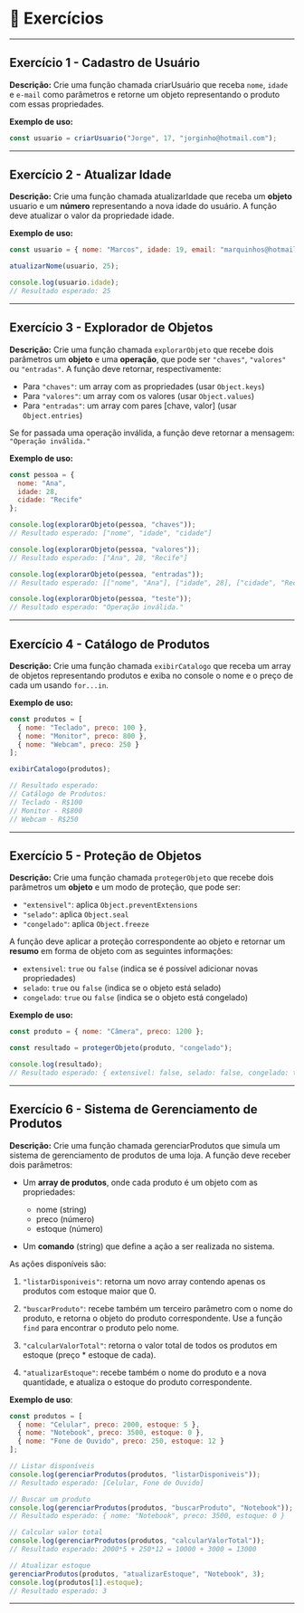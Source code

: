 # 📝 Exercícios

---

## Exercício 1 - Cadastro de Usuário
**Descrição:** Crie uma função chamada criarUsuário que receba `nome`, `idade` e `e-mail` como parâmetros e retorne um objeto representando o produto com essas propriedades.

**Exemplo de uso:**
```js
const usuario = criarUsuario("Jorge", 17, "jorginho@hotmail.com");
```

---

## Exercício 2 - Atualizar Idade
**Descrição:** Crie uma função chamada atualizarIdade que receba um **objeto** usuario e um **número** representando a nova idade do usuário. A função deve atualizar o valor da propriedade idade.

**Exemplo de uso:**
```js
const usuario = { nome: "Marcos", idade: 19, email: "marquinhos@hotmail.com" };

atualizarNome(usuario, 25);

console.log(usuario.idade);  
// Resultado esperado: 25
```

---

## Exercício 3 - Explorador de Objetos
**Descrição:** Crie uma função chamada `explorarObjeto` que recebe dois parâmetros um **objeto** e uma **operação**, que pode ser `"chaves"`, `"valores"` ou `"entradas"`. A função deve retornar, respectivamente:

- Para `"chaves"`: um array com as propriedades (usar `Object.keys`)
- Para `"valores"`: um array com os valores (usar `Object.values`)
- Para `"entradas"`: um array com pares [chave, valor] (usar `Object.entries`)

Se for passada uma operação inválida, a função deve retornar a mensagem: `"Operação inválida."`

**Exemplo de uso:**
```js
const pessoa = {
  nome: "Ana",
  idade: 28,
  cidade: "Recife"
};

console.log(explorarObjeto(pessoa, "chaves"));
// Resultado esperado: ["nome", "idade", "cidade"]

console.log(explorarObjeto(pessoa, "valores"));
// Resultado esperado: ["Ana", 28, "Recife"]

console.log(explorarObjeto(pessoa, "entradas"));
// Resultado esperado: [["nome", "Ana"], ["idade", 28], ["cidade", "Recife"]]

console.log(explorarObjeto(pessoa, "teste"));
// Resultado esperado: "Operação inválida."
```

---

## Exercício 4 - Catálogo de Produtos
**Descrição:** Crie uma função chamada `exibirCatalogo` que receba um array de objetos representando produtos e exiba no console o nome e o preço de cada um usando `for...in`.

**Exemplo de uso:**
```js
const produtos = [
  { nome: "Teclado", preco: 100 },
  { nome: "Monitor", preco: 800 },
  { nome: "Webcam", preco: 250 }
];

exibirCatalogo(produtos);

// Resultado esperado:
// Catálogo de Produtos:
// Teclado - R$100
// Monitor - R$800
// Webcam - R$250
```

---

## Exercício 5 - Proteção de Objetos
**Descrição:** Crie uma função chamada `protegerObjeto` que recebe dois parâmetros um **objeto** e um modo de proteção, que pode ser:

- `"extensivel"`: aplica `Object.preventExtensions`
- `"selado"`: aplica `Object.seal`
- `"congelado"`: aplica `Object.freeze`

A função deve aplicar a proteção correspondente ao objeto e retornar um **resumo** em forma de objeto com as seguintes informações:

- `extensivel`: `true` ou `false` (indica se é possível adicionar novas propriedades)
- `selado`: `true` ou `false` (indica se o objeto está selado)
- `congelado`: `true` ou `false` (indica se o objeto está congelado)

**Exemplo de uso:**
```js
const produto = { nome: "Câmera", preco: 1200 };

const resultado = protegerObjeto(produto, "congelado");

console.log(resultado);
// Resultado esperado: { extensivel: false, selado: false, congelado: true }
```

---

## Exercício 6 - Sistema de Gerenciamento de Produtos
**Descrição:** Crie uma função chamada gerenciarProdutos que simula um sistema de gerenciamento de produtos de uma loja. A função deve receber dois parâmetros:

- Um **array de produtos**, onde cada produto é um objeto com as propriedades:

    - nome (string)
    - preco (número)
    - estoque (número)


* Um **comando** (string) que define a ação a ser realizada no sistema.

As ações disponíveis são:

1. `"listarDisponiveis"`: retorna um novo array contendo apenas os produtos com estoque maior que 0.

2. `"buscarProduto"`: recebe também um terceiro parâmetro com o nome do produto, e retorna o objeto do produto correspondente. Use a função `find` para encontrar o produto pelo nome.

3. `"calcularValorTotal"`: retorna o valor total de todos os produtos em estoque (preço * estoque de cada).

4. `"atualizarEstoque"`: recebe também o nome do produto e a nova quantidade, e atualiza o estoque do produto correspondente.

**Exemplo de uso**:
```javascript
const produtos = [
  { nome: "Celular", preco: 2000, estoque: 5 },
  { nome: "Notebook", preco: 3500, estoque: 0 },
  { nome: "Fone de Ouvido", preco: 250, estoque: 12 }
];

// Listar disponíveis
console.log(gerenciarProdutos(produtos, "listarDisponiveis"));
// Resultado esperado: [Celular, Fone de Ouvido]

// Buscar um produto
console.log(gerenciarProdutos(produtos, "buscarProduto", "Notebook"));
// Resultado esperado: { nome: "Notebook", preco: 3500, estoque: 0 }

// Calcular valor total
console.log(gerenciarProdutos(produtos, "calcularValorTotal"));
// Resultado esperado: 2000*5 + 250*12 = 10000 + 3000 = 13000

// Atualizar estoque
gerenciarProdutos(produtos, "atualizarEstoque", "Notebook", 3);
console.log(produtos[1].estoque);  
// Resultado esperado: 3
```

---